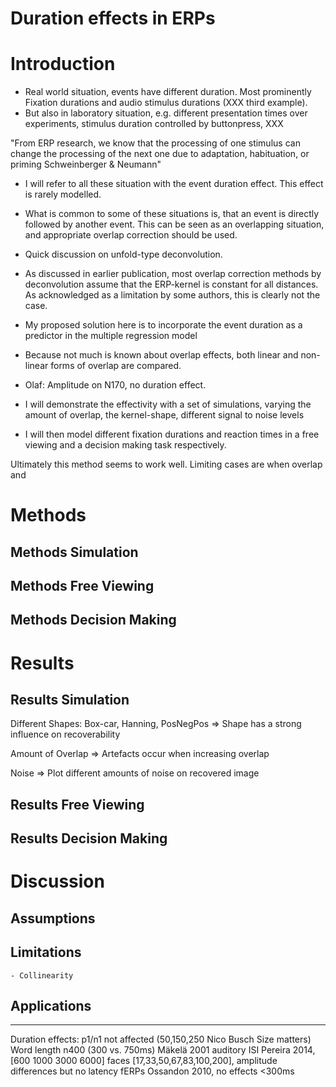 # Duration effects in ERPs

# Introduction

- Real world situation, events have different duration. Most prominently Fixation durations and audio stimulus durations (XXX third example).
- But also in laboratory situation, e.g. different presentation times over experiments, stimulus duration controlled by buttonpress, XXX

"From ERP research, we know that the processing of one stimulus can change the processing of the next one due to adaptation, habituation, or priming  Schweinberger & Neumann"

- I will refer to all these situation with the event duration effect. This effect is rarely modelled.

- What is common to some of these situations is, that an event is directly followed by another event. This can be seen as an overlapping situation, and appropriate overlap correction should be used.
- Quick discussion on unfold-type deconvolution.

- As discussed in earlier publication, most overlap correction methods by deconvolution assume that the ERP-kernel is constant for all distances. As acknowledged as a limitation by some authors, this is clearly not the case.

- My proposed solution here is to incorporate the event duration as a predictor in the multiple regression model

- Because not much is known about overlap effects, both linear and non-linear forms of overlap are compared.

- Olaf: Amplitude on N170, no duration effect.

- I will demonstrate the effectivity with a set of simulations, varying the amount of overlap, the kernel-shape, different signal to noise levels
- I will then model different fixation durations and reaction times in a free viewing and a decision making task respectively.

Ultimately this method seems to work well. Limiting cases are when overlap and 

# Methods
## Methods Simulation



## Methods Free Viewing

## Methods Decision Making


# Results
## Results Simulation
Different Shapes:
Box-car, Hanning, PosNegPos
=> Shape has a strong influence on recoverability

Amount of Overlap
=> Artefacts occur when increasing overlap

Noise
=> Plot different amounts of noise on recovered image


## Results Free Viewing

## Results Decision Making


# Discussion

## Assumptions


## Limitations
    - Collinearity


## Applications



-------
Duration effects: 
p1/n1 not affected (50,150,250 Nico Busch Size matters)
Word length n400 (300 vs. 750ms) Mäkelä 2001
auditory ISI  Pereira 2014,[600 1000 3000 6000]
faces [17,33,50,67,83,100,200], amplitude differences but no latency
fERPs Ossandon 2010, no effects <300ms

